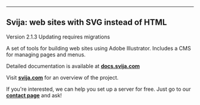 -----------------------------------------
Svija: web sites with SVG instead of HTML
-----------------------------------------

Version 2.1.3
Updating requires migrations

A set of tools for building web sites using Adobe Illustrator.
Includes a CMS for managing pages and menus.

Detailed documentation is available at **[docs.svija.com][1]**

Visit **[svija.com][2]** for an overview of the project.

If you're interested, we can help you set up a server for free.
Just go to our **[contact page][3]** and ask!

[1]: https://docs.svija.com "Visit the documentation site"
[2]: https://svija.com "Visit the main site"
[3]: https://svija.com/en/contact "Contact us"
